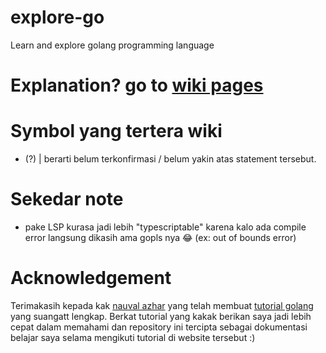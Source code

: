 # explore-go
Learn and explore golang programming language

# Explanation? go to [wiki pages](https://github.com/Reyuki-san/explore-go/wiki)

# Symbol yang tertera wiki
- (?) | berarti belum terkonfirmasi / belum yakin atas statement tersebut.

# Sekedar note
- pake LSP kurasa jadi lebih "typescriptable" karena kalo ada compile error langsung dikasih ama gopls nya :joy: (ex: out of bounds error) 

# Acknowledgement
Terimakasih kepada kak [nauval azhar](https://twitter.com/mhdnauvalazhar) yang telah membuat [tutorial golang](https://dasarpemrogramangolang.novalagung.com) yang suangatt lengkap. Berkat tutorial yang kakak berikan saya jadi lebih cepat dalam memahami dan repository ini tercipta sebagai dokumentasi belajar saya selama mengikuti tutorial di website tersebut :)

